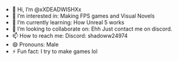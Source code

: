 - 👋 Hi, I’m @xXDEADWISHXx
- 👀 I’m interested in: Making FPS games and Visual Novels
- 🌱 I’m currently learning: How Unreal 5 works
- 💞️ I’m looking to collaborate on: Ehh Just contact me on discord.
- 📫 How to reach me: Discord: shadoww24974
- 😄 Pronouns: Male
- ⚡ Fun fact: I try to make games lol

<!---
xXDEADWISHXx/xXDEADWISHXx is a ✨ special ✨ repository because its `README.md` (this file) appears on your GitHub profile.
You can click the Preview link to take a look at your changes.
--->
